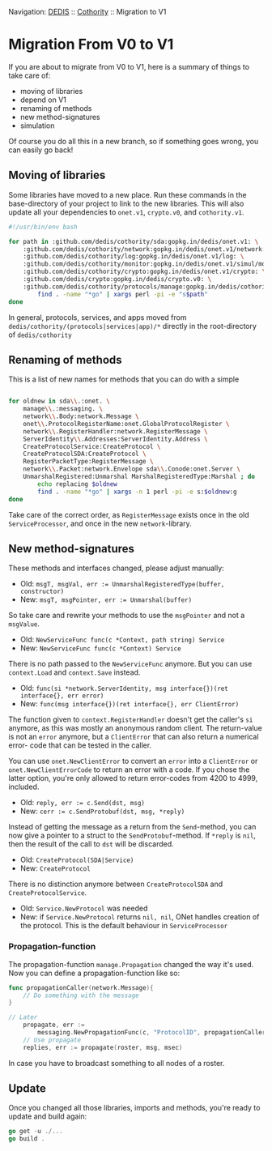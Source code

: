 Navigation: [DEDIS](https://github.com/dedis/doc/tree/master/README.md) ::
[Cothority](../README.md) ::
Migration to V1

# Migration From V0 to V1

If you are about to migrate from V0 to V1, here is a summary of things to take
care of:
- moving of libraries
- depend on V1
- renaming of methods
- new method-signatures
- simulation

Of course you do all this in a new branch, so if something goes wrong, you can
easily go back!

## Moving of libraries

Some libraries have moved to a new place. Run these commands in the base-directory
of your project to link to the new libraries. This will also update all your
dependencies to `onet.v1`, `crypto.v0`, and `cothority.v1`.

```bash
#!/usr/bin/env bash

for path in :github.com/dedis/cothority/sda:gopkg.in/dedis/onet.v1: \
    :github.com/dedis/cothority/network:gopkg.in/dedis/onet.v1/network: \
    :github.com/dedis/cothority/log:gopkg.in/dedis/onet.v1/log: \
    :github.com/dedis/cothority/monitor:gopkg.in/dedis/onet.v1/simul/monitor: \
    :github.com/dedis/cothority/crypto:gopkg.in/dedis/onet.v1/crypto: \
    :github.com/dedis/crypto:gopkg.in/dedis/crypto.v0: \
    :github.com/dedis/cothority/protocols/manage:gopkg.in/dedis/cothority.v1/messaging:; do
        find . -name "*go" | xargs perl -pi -e "s$path"
done
```

In general, protocols, services, and apps moved from `dedis/cothority/(protocols|services|app)/*`
directly in the root-directory of `dedis/cothority`

## Renaming of methods

This is a list of new names for methods that you can do with a simple

```bash

for oldnew in sda\\.:onet. \
	manage\\.:messaging. \
	network\\.Body:network.Message \
	onet\\.ProtocolRegisterName:onet.GlobalProtocolRegister \
	network\\.RegisterHandler:network.RegisterMessage \
	ServerIdentity\\.Addresses:ServerIdentity.Address \
	CreateProtocolService:CreateProtocol \
	CreateProtocolSDA:CreateProtocol \
    RegisterPacketType:RegisterMessage \
    network\\.Packet:network.Envelope sda\\.Conode:onet.Server \
    UnmarshalRegistered:Unmarshal MarshalRegisteredType:Marshal ; do
    	echo replacing $oldnew
        find . -name "*go" | xargs -n 1 perl -pi -e s:$oldnew:g
done
```

Take care of the correct order, as `RegisterMessage` exists once in the old
`ServiceProcessor`, and once in the new `network`-library.

## New method-signatures

These methods and interfaces changed, please adjust manually:

* Old: `msgT, msgVal, err := UnmarshalRegisteredType(buffer, constructor)`
* New: `msgT, msgPointer, err := Unmarshal(buffer)`

So take care and rewrite your methods to use the `msgPointer` and not a `msgValue`.

* Old: `NewServiceFunc func(c *Context, path string) Service`
* New: `NewServiceFunc func(c *Context) Service`

There is no path passed to the `NewServiceFunc` anymore. But you can use
`context.Load` and `context.Save` instead.

* Old: `func(si *network.ServerIdentity, msg interface{})(ret interface{}, err error)`
* New: `func(msg interface{})(ret interface{}, err ClientError)`

The function given to `context.RegisterHandler` doesn't get the caller's `si`
anymore, as this was mostly an anonymous random client. The return-value is not
an `error` anymore, but a `ClientError` that can also return a numerical error-
code that can be tested in the caller.

You can use `onet.NewClientError` to convert an `error` into a `ClientError` or
`onet.NewClientErrorCode` to return an error with a code. If you chose the latter
option, you're only allowed to return error-codes from 4200 to 4999, included.

* Old: `reply, err := c.Send(dst, msg)`
* New: `cerr := c.SendProtobuf(dst, msg, *reply)`

Instead of getting the message as a return from the `Send`-method, you can now
give a pointer to a struct to the `SendProtobuf`-method. If `*reply` is `nil`,
then the result of the call to `dst` will be discarded.

* Old: `CreateProtocol(SDA|Service)`
* New: `CreateProtocol`

There is no distinction anymore between `CreateProtocolSDA` and `CreateProtocolService`.

* Old: `Service.NewProtocol` was needed
* New: if `Service.NewProtocol` returns `nil, nil`, ONet handles creation of the
protocol. This is the default behaviour in `ServiceProcessor`

### Propagation-function

The propagation-function `manage.Propagation` changed the way it's used. Now you
can define a propagation-function like so:

```go
func propagationCaller(network.Message){
	// Do something with the message
}

// Later
	propagate, err :=
		messaging.NewPropagationFunc(c, "ProtocolID", propagationCaller)
	// Use propagate
	replies, err := propagate(roster, msg, msec)
```

In case you have to broadcast something to all nodes of a roster.

## Update

Once you changed all those libraries, imports and methods, you're ready to
update and build again:

```go
go get -u ./...
go build .
```
